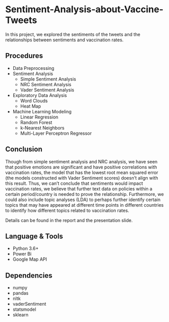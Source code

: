 # Sentiment-Analysis-about-Vaccine-Tweets
In this project, we explored the sentiments of the tweets and the relationships between sentiments and vaccination rates.

## Procedures
- Data Preprocessing
- Sentiment Analysis 
  - Simple Sentiment Analysis
  - NRC Sentiment Analysis
  - Vader Sentiment Analysis
- Exploratory Data Analysis
  - Word Clouds
  - Heat Map
- Machine Learning Modeling
  - Linear Regression
  - Random Forest
  - k-Nearest Neighbors
  - Multi-Layer Perceptron Regressor

## Conclusion
Though from simple sentiment analysis and NRC analysis, we have seen that positive emotions are significant and have positive correlations with vaccination rates, the model that has the lowest root mean squared error (the models constructed with Vader Sentiment scores) doesn’t align with this result. Thus, we can’t conclude that sentiments would impact vaccination rates, we believe that further text data on policies within a certain period/country is needed to prove the relationship. Furthermore, we could also include topic analyses (LDA) to perhaps further identify certain topics that may have appeared at different time points in different countries to identify how different topics related to vaccination rates.

Details can be found in the report and the presentation slide.

## Language & Tools
- Python 3.6+
- Power Bi
- Google Map API

## Dependencies
- numpy
- pandas
- nltk
- vaderSentiment
- statsmodel
- sklearn
